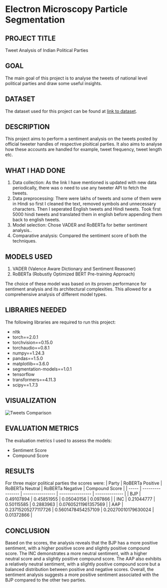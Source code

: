 # Electron Microscopy Particle Segmentation

## PROJECT TITLE

Tweet Analysis of Indian Political Parties

## GOAL

The main goal of this project is to analyse the tweets of national level political parties and draw some useful insights.

## DATASET

The dataset used for this project can be found at [link to dataset](https://www.kaggle.com/datasets/aryansingh0909/indian-political-party-tweets-daily-updated). 

## DESCRIPTION

This project aims to perform a sentiment analysis on the tweets posted by official tweeter handles of respective ploitical parties. It also aims to analyse how these accounts are handled for example, tweet frequency, tweet length etc.

## WHAT I HAD DONE

1. Data collection: As the link I have mentioned is updated with new data periodically, there was o need to use any tweeter API to fetch the tweets.
2. Data preprocessing: There were lakhs of tweets and some of them were in Hindi so first I cleaned the text, removed symbols and unnecessary characters. Then I seperated English tweets and Hindi tweets. Took first 5000 hindi tweets and translated them in english before appending them back to english tweets.
3. Model selection: Chose VADER and RoBERTa for better sentiment analysis..
4. Comparative analysis: Compared the sentiment score of both the techniques.

## MODELS USED

1. VADER (Valence Aware Dictionary and Sentiment Reasoner)
2. RoBERTa (Robustly Optimized BERT Pre-training Approach)

The choice of these model was based on its proven performance for sentiment analysis and its architectural complexities. This allowed for a comprehensive analysis of different model types.

## LIBRARIES NEEDED

The following libraries are required to run this project:

- nltk
- torch==2.0.1
- torchvision==0.15.0
- torchaudio==0.8.1
- numpy==1.24.3
- pandas==1.5.0
- matplotlib==3.6.0
- segmentation-models==1.0.1
- tensorflow
- transformers==4.11.3
- scipy==1.7.3

## VISUALIZATION

![Tweets Comparison](Images/final_comppng.png)

## EVALUATION METRICS

The evaluation metrics I used to assess the models:

- Sentiment Score
- Compound Score

## RESULTS

For three major political parties the scores were:
| Party | RoBERTa Positive | RoBERTa Neutral | RoBERTa Negative | Compound Score |
| ----- | ---------------- | ---------------- | ---------------- | -------------- |
| BJP   | 0.49107894       | 0.45851955        | 0.05040156       | 0.097866       |
| INC   | 0.21044777       | 0.50115585        | 0.2883963       | 0.07605211961357569       |
| AAP   | 0.23715205277117726       | 0.5601478454257109        | 0.20270010179630024       | 0.01372866       |

## CONCLUSION

Based on the scores, the analysis reveals that the BJP has a more positive sentiment, with a higher positive score and slightly positive compound score. The INC demonstrates a more neutral sentiment, with a higher neutral score and a slightly positive compound score. The AAP also exhibits a relatively neutral sentiment, with a slightly positive compound score but a balanced distribution between positive and negative scores. Overall, the sentiment analysis suggests a more positive sentiment associated with the BJP compared to the other two parties.